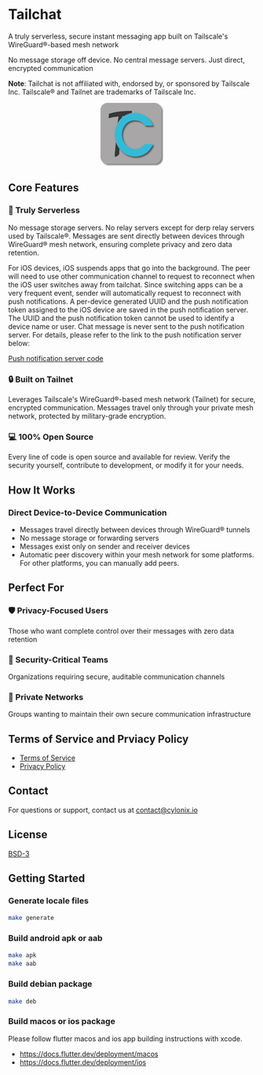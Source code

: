 # Tailchat

 A truly serverless, secure instant messaging app built on Tailscale's WireGuard®-based mesh network

 No message storage off device. No central message servers. Just direct, encrypted communication

**Note**: Tailchat is not affiliated with, endorsed by, or sponsored by Tailscale Inc. Tailscale® and Tailnet are trademarks of Tailscale Inc.


<center>
<img src="lib/assets/images/tailchat.png" alt="Tailchat" width=128></img>
</center>

## Core Features

### 🚫 Truly Serverless

No message storage servers. No relay servers except for derp relay servers used by Tailscale®. Messages are sent directly between devices through WireGuard® mesh network, ensuring complete privacy and zero data retention.

For iOS devices, iOS suspends apps that go into the background. The peer will need to use other communication channel
to request to reconnect when the iOS user switches away from tailchat. Since switching apps can be a very frequent event, sender will automatically request to reconnect with push notifications. A per-device generated UUID and the push notification token assigned to the iOS device are saved in the push notification server. The UUID and the push notification token cannot be used to identify a device name or user. Chat message is never sent to the push notification server. For details, please refer to the link to the push notification server below:

[Push notification server code](https://github.com/cylonix/tailchat/blob/main/pnserver)

### 🔒 Built on Tailnet

Leverages Tailscale's WireGuard®-based mesh network (Tailnet) for secure, encrypted communication. Messages travel only through your private mesh network, protected by military-grade encryption.

### 💻 100% Open Source

Every line of code is open source and available for review. Verify the security yourself, contribute to development, or modify it for your needs.

## How It Works

### Direct Device-to-Device Communication

- Messages travel directly between devices through WireGuard® tunnels
- No message storage or forwarding servers
- Messages exist only on sender and receiver devices
- Automatic peer discovery within your mesh network for some platforms. For other platforms, you can manually add peers.

## Perfect For

### 🛡️ Privacy-Focused Users

Those who want complete control over their messages with zero data retention

### 🏢 Security-Critical Teams

Organizations requiring secure, auditable communication channels

### 👥 Private Networks

Groups wanting to maintain their own secure communication infrastructure

## Terms of Service and Prviacy Policy

- [Terms of Service](https://cylonix.io/web/view/tailchat/terms.html)
- [Privacy Policy](https://cylonix.io/web/view/tailchat/privacy_policy.html)

## Contact

For questions or support, contact us at [contact@cylonix.io](mailto:contact@cylonix.io)

## License

[BSD-3](./LICENSE)

## Getting Started

### Generate locale files

``` bash
make generate
```

### Build android apk or aab

``` bash
make apk
make aab
```

### Build debian package

``` bash
make deb
```

### Build macos or ios package

Please follow flutter macos and ios app building instructions with xcode.
- <https://docs.flutter.dev/deployment/macos>
- <https://docs.flutter.dev/deployment/ios>


